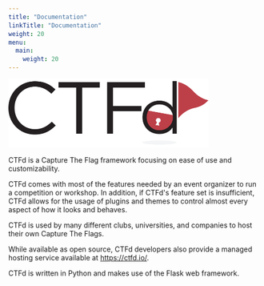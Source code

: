 ```yaml
---
title: "Documentation"
linkTitle: "Documentation"
weight: 20
menu:
  main:
    weight: 20
---
```


<img src="https://raw.githubusercontent.com/CTFd/CTFd/master/CTFd/themes/core/static/img/logo.png" width="400px" style="border: none;">

CTFd is a Capture The Flag framework focusing on ease of use and customizability.

CTFd comes with most of the features needed by an event organizer to run a competition or workshop. In addition, if CTFd's feature set is insufficient, CTFd allows for the usage of plugins and themes to control almost every aspect of how it looks and behaves.

CTFd is used by many different clubs, universities, and companies to host their own Capture The Flags.

While available as open source, CTFd developers also provide a managed hosting service available at https://ctfd.io/.

CTFd is written in Python and makes use of the Flask web framework.
